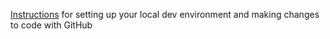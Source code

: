 <a href="https://docs.google.com/document/d/1U6kdUnouKu28XYMVQYfDk0XB8Ry4Flk4h5ZrY0JSM98/edit?usp=sharing" target="_blank">Instructions</a> for setting up your local dev environment and making changes to code with GitHub
